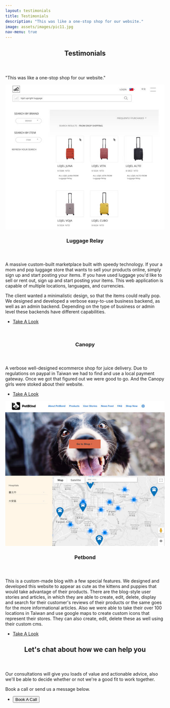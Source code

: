 ```yaml
---
layout: testimonials
title: Testimonials
description: "This was like a one-stop shop for our website."
image: assets/images/pic11.jpg
nav-menu: true
---
```



<!-- Main -->
<div id="main">

<!-- One -->
<section id="one">
	<div class="inner">
		<header class="major">
			<h2>Testimonials</h2>
		</header>
		  <p>"This was like a one-stop shop for our website."</p> 
	</div>
</section>

<!-- Two -->
<section id="two" class="spotlights">
	<section>
		<a href="https://luggagerelay.com/en?location=tw" target= "blank" class="image">
			<img src="assets/images/luggage_relay_portfolio.jpg" alt="Photo of a luggage shopping website" data-position="center center"/>
		</a>
		<div class="content">
			<div class="inner">
				<header class="major">
					<h3>Luggage Relay</h3>
				</header>
          <p>A massive custom-built marketplace built with speedy technology. If your a mom and pop luggage store that wants to sell your products online, simply sign up and start posting your items. If you have used luggage you'd like to sell or rent out, sign up and start posting your items. This web application is capable of multiple locations, languages, and currencies.
          </p>
          <p>The client wanted a minimalistic design, so that the items could really pop. We designed and developed a verbose easy-to-use business backend, as well as an admin backend. Depending on the type of business or admin level these backends have different capabilities.</p>
				<ul class="actions">
					<li><a href="https://luggagerelay.com/en?location=tw" target= "blank" class="button">Take A Look</a></li>
				</ul>
			</div>
		</div>
	</section>
	<section>
		<a href="generic.html" class="image">
			<img src="assets/images/pic09.jpg" alt="" data-position="top center" />
		</a>
		<div class="content">
			<div class="inner">
				<header class="major">
					<h3>Canopy</h3>
				</header>
				<p>A verbose well-designed ecommerce shop for juice delivery. Due to regulations on paypal in Taiwan we had to find and use a local payment gateway. Once we got that figured out we were good to go. And the Canopy girls were stoked about their website. </p>
				<ul class="actions">
					<li><a href="generic.html" target='blank' class="button">Take A Look</a></li>
				</ul>
			</div>
		</div>
	</section>
	<section>
		<a href="https://www.petbond.com.tw/ " class="image">
			<img src="assets/images/pet_bond_portfolio.jpg" alt="" data-position="25% 25%" />
		</a>
		<div class="content">
			<div class="inner">
				<header class="major">
					<h3>Petbond</h3>
				</header>
				<p>This is a custom-made blog with a few special features. We designed and developed this website to appear as cute as the kittens and puppies that would take advantage of their products. There are the blog-style user stories and articles, in which they are able to create, edit, delete, display and search for their customer's reviews of their products or the same goes for the more informational articles. Also we were able to take their over 100 locations in Taiwan and use google maps to create custom icons that represent their stores. They can also create, edit, delete these as well using their custom cms.</p>
				<ul class="actions">
					<li><a href="https://www.petbond.com.tw/" target="blank" class="button">Take A Look</a></li>
				</ul>
			</div>
		</div>
	</section>
</section>

<!-- Three -->
<section id="three">
	<div class="inner">
		<header class="major">
			<h2>Let's chat about how we can help you</h2>
		</header>
    <p> Our consultations will give you loads of value and actionable advice, also we'll be able to decide whether or not we're a good fit to work together.</p>
		<p>Book a call or send us a message below. </p>
    <div class="content">
      <ul class="actions">
        <li><button onclick="openCalendly()" class="button next"> Book A Call </button></li>
      </ul>
    </div>
	</div>
</section>

</div>
